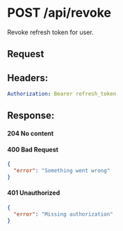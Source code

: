 # POST /api/revoke

Revoke refresh token for user.

## Request 

## Headers:
```yaml
Authorization: Bearer refresh_token
```

## Response:

#### 204 No content

#### 400 Bad Request
```json
{
  "error": "Something went wrong"
}
```

#### 401 Unauthorized
```json
{
  "error": "Missing authorization"
}
```
